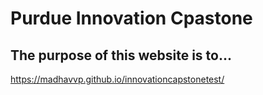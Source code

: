 # Purdue Innovation Cpastone
## The purpose of this website is to...
https://madhavvp.github.io/innovationcapstonetest/
